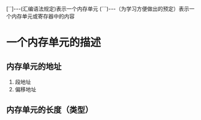 [``]---(汇编语法规定)表示一个内存单元
(```)---（为学习方便做出的预定）表示一个内存单元或寄存器中的内容


# 一个内存单元的描述
## 内存单元的地址
1. 段地址
2. 偏移地址
   
## 内存单元的长度（类型）
